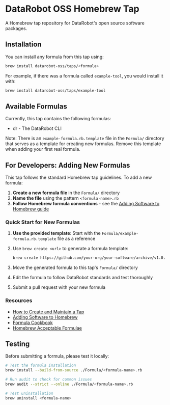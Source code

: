 # DataRobot OSS Homebrew Tap

A Homebrew tap repository for DataRobot's open source software packages.

## Installation

You can install any formula from this tap using:

```bash
brew install datarobot-oss/taps/<formula>
```

For example, if there was a formula called `example-tool`, you would install it with:

```bash
brew install datarobot-oss/taps/example-tool
```

## Available Formulas

Currently, this tap contains the following formulas:

- dr - The DataRobot CLI

Note: There is an `example-formula.rb.template` file in the `Formula/` directory that serves as a template for creating new formulas. Remove this template when adding your first real formula.

## For Developers: Adding New Formulas

This tap follows the standard Homebrew tap guidelines. To add a new formula:

1. **Create a new formula file** in the `Formula/` directory
2. **Name the file** using the pattern `<formula-name>.rb`
3. **Follow Homebrew formula conventions** - see the [Adding Software to Homebrew guide](https://docs.brew.sh/Adding-Software-to-Homebrew)

### Quick Start for New Formulas

1. **Use the provided template**: Start with the `Formula/example-formula.rb.template` file as a reference

2. Use `brew create <url>` to generate a formula template:
   ```bash
   brew create https://github.com/your-org/your-software/archive/v1.0.0.tar.gz
   ```

3. Move the generated formula to this tap's `Formula/` directory

4. Edit the formula to follow DataRobot standards and test thoroughly

5. Submit a pull request with your new formula

### Resources

- [How to Create and Maintain a Tap](https://docs.brew.sh/How-to-Create-and-Maintain-a-Tap)
- [Adding Software to Homebrew](https://docs.brew.sh/Adding-Software-to-Homebrew)
- [Formula Cookbook](https://docs.brew.sh/Formula-Cookbook)
- [Homebrew Acceptable Formulae](https://docs.brew.sh/Acceptable-Formulae)

## Testing

Before submitting a formula, please test it locally:

```bash
# Test the formula installation
brew install --build-from-source ./Formula/<formula-name>.rb

# Run audit to check for common issues
brew audit --strict --online ./Formula/<formula-name>.rb

# Test uninstallation
brew uninstall <formula-name>
```
